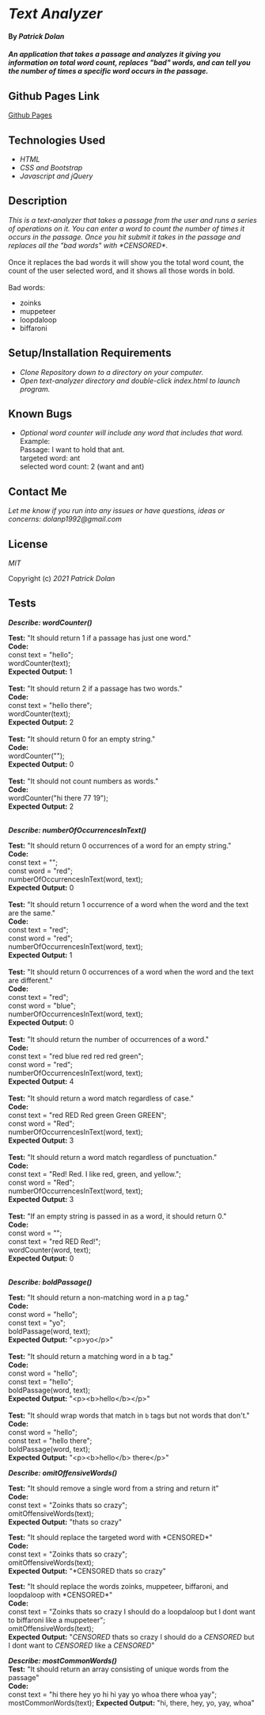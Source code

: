 # _Text Analyzer_

#### By _**Patrick Dolan**_

#### _An application that takes a passage and analyzes it giving you information on total word count, replaces "bad" words, and can tell you the number of times a specific word occurs in the passage._

## Github Pages Link

[Github Pages](https://patrick-dolan.github.io/text-analyzer/)

## Technologies Used

* _HTML_
* _CSS and Bootstrap_
* _Javascript and jQuery_

## Description

_This is a text-analyzer that takes a passage from the user and runs a series of operations on it. You can enter a word to count the number of times it occurs in the passage. Once you hit submit it takes in the passage and replaces all the "bad words" with \*CENSORED\*._  
<br>
Once it replaces the bad words it will show you the total word count, the count of the user selected word, and it shows all those words in bold.  
<br>
Bad words:  
* zoinks
* muppeteer
* loopdaloop
* biffaroni  

## Setup/Installation Requirements

* _Clone Repository down to a directory on your computer._
* _Open text-analyzer directory and double-click index.html to launch program._


## Known Bugs

* _Optional word counter will include any word that includes that word._
Example:  
Passage: I want to hold that ant.  
targeted word: ant  
selected word count: 2 (want and ant)  

## Contact Me

_Let me know if you run into any issues or have questions, ideas or concerns:_
_dolanp1992@gmail.com_

## License

_MIT_

Copyright (c) _2021_ _Patrick Dolan_

## Tests

_**Describe: wordCounter()**_

**Test:** "It should return 1 if a passage has just one word."  
**Code:**  
const text = "hello";  
wordCounter(text);  
**Expected Output:** 1  
<br>
**Test:** "It should return 2 if a passage has two words."  
**Code:**  
const text = "hello there";  
wordCounter(text);  
**Expected Output:** 2  
<br>
**Test:** "It should return 0 for an empty string."  
**Code:**  
wordCounter("");  
**Expected Output:** 0  
<br>
**Test:** "It should not count numbers as words."  
**Code:**  
wordCounter("hi there 77 19");  
**Expected Output:** 2  
<br>

_**Describe: numberOfOccurrencesInText()**_

**Test:** "It should return 0 occurrences of a word for an empty string."  
**Code:**  
const text = "";  
const word = "red";  
numberOfOccurrencesInText(word, text);  
**Expected Output:** 0  
<br>
**Test:** "It should return 1 occurrence of a word when the word and the text are the same."  
**Code:**    
const text = "red";  
const word = "red";  
numberOfOccurrencesInText(word, text);  
**Expected Output:** 1  
<br>
**Test:** "It should return 0 occurrences of a word when the word and the text are different."  
**Code:**    
const text = "red";  
const word = "blue";  
numberOfOccurrencesInText(word, text);  
**Expected Output:** 0  
<br>
**Test:** "It should return the number of occurrences of a word."  
**Code:**   
const text = "red blue red red red green";  
const word = "red";  
numberOfOccurrencesInText(word, text);  
**Expected Output:** 4  
<br>
**Test:** "It should return a word match regardless of case."  
**Code:**    
const text = "red RED Red green Green GREEN";  
const word = "Red";  
numberOfOccurrencesInText(word, text);  
**Expected Output:** 3  
<br>
**Test:** "It should return a word match regardless of punctuation."  
**Code:**    
const text = "Red! Red. I like red, green, and yellow.";  
const word = "Red";  
numberOfOccurrencesInText(word, text);  
**Expected Output:** 3  
<br>
**Test:** "If an empty string is passed in as a word, it should return 0."  
**Code:**    
const word = "";  
const text = "red RED Red!";  
wordCounter(word, text);  
**Expected Output:** 0  
<br>  

_**Describe: boldPassage()**_

**Test:** "It should return a non-matching word in a p tag."  
**Code:**    
const word = "hello";  
const text = "yo";  
boldPassage(word, text);  
**Expected Output:** "\<p>yo\</p>"  
<br>
**Test:** "It should return a matching word in a b tag."  
**Code:**   
const word = "hello";  
const text = "hello";  
boldPassage(word, text);  
**Expected Output:** "\<p>\<b>hello\</b>\</p>"  
<br>
**Test:** "It should wrap words that match in `b` tags but not words that don't."  
**Code:**   
const word = "hello";  
const text = "hello there";  
boldPassage(word, text);  
**Expected Output:** "\<p>\<b>hello\</b> there\</p>"  

_**Describe: omitOffensiveWords()**_

**Test:** "It should remove a single word from a string and return it"  
**Code:**  
const text = "Zoinks thats so crazy";  
omitOffensiveWords(text);  
**Expected Output:** "thats so crazy"

**Test:** "It should replace the targeted word with \*CENSORED\*"  
**Code:**  
const text = "Zoinks thats so crazy";  
omitOffensiveWords(text);  
**Expected Output:** "*CENSORED thats so crazy"  

**Test:** "It should replace the words zoinks, muppeteer, biffaroni, and loopdaloop with \*CENSORED\*"  
**Code:**  
const text = "Zoinks thats so crazy I should do a loopdaloop but I dont want to biffaroni like a muppeteer";  
omitOffensiveWords(text);  
**Expected Output:** "*CENSORED* thats so crazy I should do a *CENSORED* but I dont want to *CENSORED* like a *CENSORED*"  

_**Describe: mostCommonWords()**_  
**Test:** "It should return an array consisting of unique words from the passage"  
**Code:**  
const text = "hi there hey yo hi hi yay yo whoa there whoa yay";  
mostCommonWords(text);
**Expected Output:** "hi, there, hey, yo, yay, whoa"
